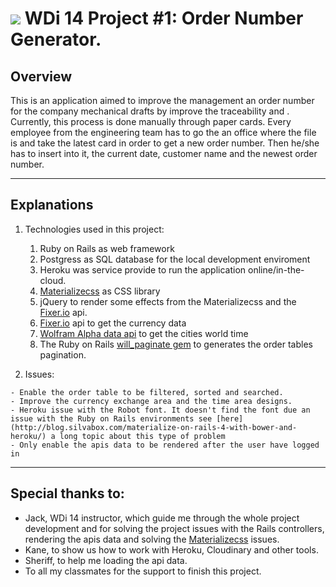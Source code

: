 # ![](https://ga-dash.s3.amazonaws.com/production/assets/logo-9f88ae6c9c3871690e33280fcf557f33.png)  WDi 14 Project #1: Order Number Generator.

## Overview

  This is an application aimed to improve the management an order number for the company mechanical drafts by improve the traceability and . Currently, this process is done manually through paper cards. Every employee from the engineering team has to go the an office where the file is and take the latest card in order to get a new order number. Then he/she has to insert into it, the current date, customer name and the newest order number.  
___

## Explanations

  1. Technologies used in this project:
      1. Ruby on Rails as web framework
      2. Postgress as SQL database for the local development enviroment
      3. Heroku was service provide to run the application online/in-the-cloud.
      4. [Materializecss](http://materializecss.com/) as CSS library
      5. jQuery to render some effects from the Materializecss and the [Fixer.io](http://fixer.io) api.
      6. [Fixer.io](http://fixer.io) api to get the currency data
      7. [Wolfram Alpha data api](http://products.wolframalpha.com/api/) to get the cities world time
      8. The Ruby on Rails [will_paginate gem](https://rubygems.org/gems/will_paginate) to generates the order tables pagination.


  2. Issues:    

    - Enable the order table to be filtered, sorted and searched.
    - Improve the currency exchange area and the time area designs.
    - Heroku issue with the Robot font. It doesn't find the font due an issue with the Ruby on Rails environments see [here](http://blog.silvabox.com/materialize-on-rails-4-with-bower-and-heroku/) a long topic about this type of problem
    - Only enable the apis data to be rendered after the user have logged in

___

## Special thanks to:

  - Jack, WDi 14 instructor, which guide me through the whole project development and for solving the project issues with the Rails controllers, rendering the apis data and solving the [Materializecss](http://materializecss.com/) issues.
  - Kane, to show us how to work with Heroku, Cloudinary and other tools.
  - Sheriff, to help me loading the api data.
  - To all my classmates for the support to finish this project.
